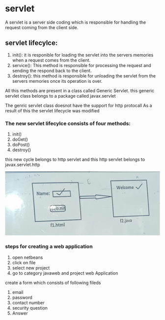 # servlet
A servlet is a server side coding which is responsible for handling the request coming from the client side.
## servlet lifecylce:
1. init(): it is responible for loading the servlet into the servers memories when a request comes from the client.
2. service(): This method is responsible for processing the request and sending the respond back to the client.
3. destroy(): this method is responsible for unloading the servlet from the servers memories once its operation is over.

All this methods are present in a class called Generic Servlet.
this generic servlet class belongs to a package called javax.servlet

The genric servlet class doesnot have the support for http protocall As a result of this the servlet lifecycle was modified 
### The new servlet lifecylce consists of four methods:
1. init()
2. doGet()
3. doPost()
4. destroy()

this new cycle belongs to http servlet and this http servlet belongs to javax.servlet.http

![servlet](<WhatsApp Image 2025-08-08 at 15.04.47_d1b0bdf6.jpg>)

### steps for creating a web application
1. open netbeans
2. click on file
3. select new project
4. go to category javaweb and project  web Application

create a form which consists of following fileds
1. email
2. password
3. contact number 
4. security question
5. Answer
